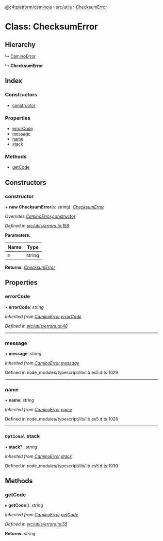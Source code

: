 [@c4tplatform/caminojs](../api.md) › [src/utils](../modules/src_utils.md) › [ChecksumError](src_utils.checksumerror.md)

# Class: ChecksumError

## Hierarchy

  ↳ [CaminoError](src_utils.caminoerror.md)

  ↳ **ChecksumError**

## Index

### Constructors

* [constructor](src_utils.checksumerror.md#constructor)

### Properties

* [errorCode](src_utils.checksumerror.md#errorcode)
* [message](src_utils.checksumerror.md#message)
* [name](src_utils.checksumerror.md#name)
* [stack](src_utils.checksumerror.md#optional-stack)

### Methods

* [getCode](src_utils.checksumerror.md#getcode)

## Constructors

###  constructor

\+ **new ChecksumError**(`m`: string): *[ChecksumError](src_utils.checksumerror.md)*

*Overrides [CaminoError](src_utils.caminoerror.md).[constructor](src_utils.caminoerror.md#constructor)*

*Defined in [src/utils/errors.ts:158](https://github.com/chain4travel/caminojs/blob/ac57b5af/src/utils/errors.ts#L158)*

**Parameters:**

Name | Type |
------ | ------ |
`m` | string |

**Returns:** *[ChecksumError](src_utils.checksumerror.md)*

## Properties

###  errorCode

• **errorCode**: *string*

*Inherited from [CaminoError](src_utils.caminoerror.md).[errorCode](src_utils.caminoerror.md#errorcode)*

*Defined in [src/utils/errors.ts:48](https://github.com/chain4travel/caminojs/blob/ac57b5af/src/utils/errors.ts#L48)*

___

###  message

• **message**: *string*

*Inherited from [CaminoError](src_utils.caminoerror.md).[message](src_utils.caminoerror.md#message)*

Defined in node_modules/typescript/lib/lib.es5.d.ts:1029

___

###  name

• **name**: *string*

*Inherited from [CaminoError](src_utils.caminoerror.md).[name](src_utils.caminoerror.md#name)*

Defined in node_modules/typescript/lib/lib.es5.d.ts:1028

___

### `Optional` stack

• **stack**? : *string*

*Inherited from [CaminoError](src_utils.caminoerror.md).[stack](src_utils.caminoerror.md#optional-stack)*

Defined in node_modules/typescript/lib/lib.es5.d.ts:1030

## Methods

###  getCode

▸ **getCode**(): *string*

*Inherited from [CaminoError](src_utils.caminoerror.md).[getCode](src_utils.caminoerror.md#getcode)*

*Defined in [src/utils/errors.ts:55](https://github.com/chain4travel/caminojs/blob/ac57b5af/src/utils/errors.ts#L55)*

**Returns:** *string*
